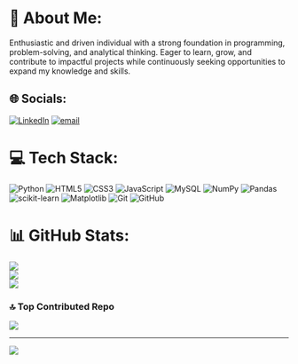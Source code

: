 # 💫 About Me:
Enthusiastic and driven individual with a strong foundation in programming, problem-solving, and analytical thinking. Eager to learn, grow, and contribute to impactful projects while continuously seeking opportunities to expand my knowledge and skills.


## 🌐 Socials:
[![LinkedIn](https://img.shields.io/badge/LinkedIn-%230077B5.svg?logo=linkedin&logoColor=white)](https://linkedin.com/in/sujal-shinde-540b85330) [![email](https://img.shields.io/badge/Email-D14836?logo=gmail&logoColor=white)](mailto:sujalshinde1264@gmail.com) 

# 💻 Tech Stack:
![Python](https://img.shields.io/badge/python-3670A0?style=flat&logo=python&logoColor=ffdd54) ![HTML5](https://img.shields.io/badge/html5-%23E34F26.svg?style=flat&logo=html5&logoColor=white) ![CSS3](https://img.shields.io/badge/css3-%231572B6.svg?style=flat&logo=css3&logoColor=white) ![JavaScript](https://img.shields.io/badge/javascript-%23323330.svg?style=flat&logo=javascript&logoColor=%23F7DF1E) ![MySQL](https://img.shields.io/badge/mysql-4479A1.svg?style=flat&logo=mysql&logoColor=white) ![NumPy](https://img.shields.io/badge/numpy-%23013243.svg?style=flat&logo=numpy&logoColor=white) ![Pandas](https://img.shields.io/badge/pandas-%23150458.svg?style=flat&logo=pandas&logoColor=white) ![scikit-learn](https://img.shields.io/badge/scikit--learn-%23F7931E.svg?style=flat&logo=scikit-learn&logoColor=white) ![Matplotlib](https://img.shields.io/badge/Matplotlib-%23ffffff.svg?style=flat&logo=Matplotlib&logoColor=black) ![Git](https://img.shields.io/badge/git-%23F05033.svg?style=flat&logo=git&logoColor=white) ![GitHub](https://img.shields.io/badge/github-%23121011.svg?style=flat&logo=github&logoColor=white)
# 📊 GitHub Stats:
![](https://github-readme-stats.vercel.app/api?username=SujalS7&theme=gotham&hide_border=false&include_all_commits=true&count_private=true)<br/>
![](https://nirzak-streak-stats.vercel.app/?user=SujalS7&theme=gotham&hide_border=false)<br/>
![](https://github-readme-stats.vercel.app/api/top-langs/?username=SujalS7&theme=gotham&hide_border=false&include_all_commits=true&count_private=true&layout=compact)

### 🔝 Top Contributed Repo
![](https://github-contributor-stats.vercel.app/api?username=SujalS7&limit=5&theme=dark&combine_all_yearly_contributions=true)

---
[![](https://visitcount.itsvg.in/api?id=SujalS7&icon=0&color=0)](https://visitcount.itsvg.in)

<!-- Proudly created with GPRM ( https://gprm.itsvg.in ) -->
